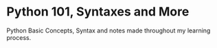 # Python 101, Syntaxes and More
 Python Basic Concepts, Syntax and notes made throughout my learning process.
